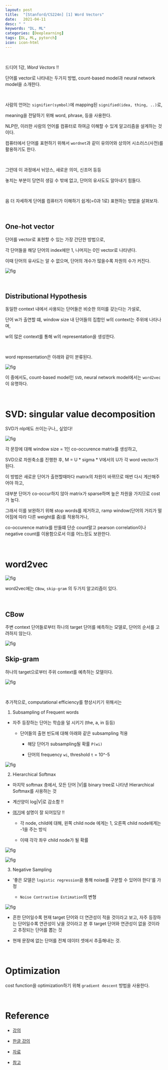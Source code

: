 ```yaml
---
layout: post
title:  "[Stanford/CS224n] [1] Word Vectors"
date:   2021-04-11
desc: " "
keywords: "DL, ML"
categories: [Deeplearning]
tags: [DL, ML, pytorch]
icon: icon-html
---
```


<br>

드디어 1강, *Word Vectors* !!

단어를 vector로 나타내는 두가지 방법, count-based model과 neural network model을 소개한다.



<br>

사람의 언어는 `signifier(symbol)`에 mapping된 `signified(idea, thing, ..)`로,

meaning을 전달하기 위해 word, phrase, 등을 사용한다.


NLP란, 이러한 사람의 언어를 컴퓨터로 하여금 이해할 수 있게 알고리즘을 설계하는 것이다.

컴퓨터에서 단어를 표현하기 위해서 `wordnet`과 같이 유의어와 상의어 시소러스(사전)를 활용하기도 한다.

<br>

그런데 이 과정에서 뉘앙스, 새로운 의미, 신조어 등등

놓치는 부분이 당연히 생길 수 밖에 없고, 단어의 유사도도 알아내기 힘들다.


<br>

음 더 자세하게 단어를 컴퓨터가 이해하기 쉽게(=0과 1로) 표현하는 방법을 살펴보자.


<br>

## One-hot vector

단어를 vector로 표현할 수 있는 가장 간단한 방법으로,

각 단어들을 해당 단어의 index에만 1, 나머지는 0인 vector로 나타낸다.

이때 단어의 유사도는 알 수 없으며, 단어의 개수가 많을수록 차원의 수가 커진다.


![fig](https://i.imgur.com/mtimFxh.png)



<br>


## Distributional Hypothesis

동일한 context 내에서 사용되는 단어들은 비슷한 의미를 갖는다는 가설로,

단어 w가 출연할 떄, window size 내 단어들의 집합인 w의 context는 주위에 나타나며,

w의 많은 context를 통해 w의 representation을 생성한다.



<br>

word representation은 아래와 같이 분류된다.

![fig](https://blog.kakaocdn.net/dn/cXS4ru/btqKwrAqtZe/4p5DE6jdPdX75S5nQ25vO0/img.jpg)


이 중에서도, count-based model인 `SVD`, neural network model에서는 `word2vec`이 유명하다.


<br>

# SVD: singular value decomposition


SVD가 nlp에도 쓰이는구나,, 싶었다!

![fig](https://lena-voita.github.io/resources/lectures/word_emb/preneural/idea-min.png)


각 문장에 대해 window size = 1인 co-occurence matrix를 생성하고,

SVD으로 차원축소를 진행한 후, M = U * sigma * V에서의 U가 각 word vector가 된다.


이 방법은 새로운 단어가 출현할때마다 matrix의 차원이 바뀌므로 매번 다시 계산해주어야 하고,

대부분 단어가 co-occur하지 않아 matrix가 sparse하며 높은 차원을 가지므로 cost가 높다.


그래서 이를 보완하기 위해 stop words를 제거하고, ramp window(단어의 거리가 떨어짐에 따라 다른 weight를 줌)를 적용하거나,

co-occurence matrix를 만들떄 단순 count말고 pearson correlation이나 negative count를 이용함으로서 이를 어느정도 보완한다.


<br>

# word2vec

![fig](https://devopedia.org/images/article/221/4080.1570464995.png)

word2vec에는 `CBow`, `skip-gram` 의 두가지 알고리즘이 있다.



<br>

## CBow

주변 context 단어들로부터 하나의 target 단어를 예측하는 모델로, 단어의 순서를 고려하지 않는다.

![fig](https://www.researchgate.net/profile/Daniel-Braun-6/publication/326588219/figure/fig1/AS:652185784295425@1532504616288/Continuous-Bag-of-words-CBOW-CB-and-Skip-gram-SG-training-model-illustrations.png)


## Skip-gram

하나의 target으로부터 주위 context를 예측하는 모델이다.


![fig](https://miro.medium.com/max/2231/0*yxs3JKs5bKc4c_i8.png)

<br>

추가적으로, computational efficiency를 향상시키기 위해서는

1. Subsampling of Frequent words

- 자주 등장하는 단어는 학습을 덜 시키기 (the, a, in 등등)

    - 단어들의 출현 빈도에 대해 아래와 같은 subsampling 적용

        - 해당 단어가 subsampling될 확률 `P(wi)`

        - 단어의 frequency `wi`, threshold  `t` = 10^-5

![fig](https://i.stack.imgur.com/Eq2u8.png)


2. Hierarchical Softmax

- 마지막 softmax 층에서, 모든 단어 |V|를 binary tree로 나타낸 Hierarchical Softmax를 사용하는 것

- 계산양이 log|V|로 감소함 !!

- [여기](https://seunghan96.github.io/ne/03.Hierarchical_Softmax/)에 설명이 잘 되어있당 !!

    - 각 node, child에 대해, 왼쪽 child node 에게는 1, 오른쪽 child node에게는 -1을 주는 방식

    - 이때 각각 좌우 child node가 될 확률

![fig](https://webcms3.cse.unsw.edu.au/static/uploads/pic/z5125251/7462c15cf5c288fd116650be2c2a93796daf10c59eeb6d7570b1d12d3cb6c2e0/2019-11-223.56.07.png)

![fig](https://paperswithcode.com/media/methods/main-qimg-4ca2bfbef8d1a278c65efc1be5a3965d_mCzj4rb.png)

3. Negative Sampling

- '좋은 모델은 `logistic regression`을 통해 noise를 구분할 수 있어야 한다'를 가정

    - `Noise Contrastive Estimation`의 변형

![fig](https://image.slidesharecdn.com/wordrepresentationsinvectorspace-150420222859-conversion-gate02/95/word-representations-in-vector-space-18-638.jpg?cb=1429586991)

- 흔한 단어일수록 현재 target 단어와 더 연관성이 적을 것이라고 보고, 자주 등장하는 단어일수록 연관성이 낮을 것이라고 본 후 target 단어와 연관성이 없을 것이라고 추정되는 단어를 뽑는 것

- 현재 문장에 없는 단어를 전체 데이터 셋에서 추출해내는 것.


<br>

# Optimization

cost function을 optimization하기 위해 `gradient descent` 방법을 사용한다.

<br>

# Reference

- [강의](https://www.youtube.com/watch?v=8rXD5-xhemo&list=PLoROMvodv4rOhcuXMZkNm7j3fVwBBY42z)

- [한글 강의](https://www.youtube.com/watch?v=9woiID8QzbE&list=PLetSlH8YjIfVdobI2IkAQnNTb1Bt5Ji9U)

- [자료 ](https://web.stanford.edu/class/archive/cs/cs224n/cs224n.1194/)


- [참고](http://solarisailab.com/archives/959)
<br>
